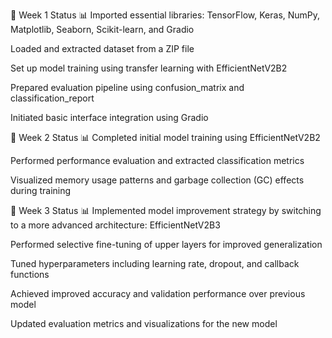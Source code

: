 📅 Week 1 Status 📊
Imported essential libraries: TensorFlow, Keras, NumPy, Matplotlib, Seaborn, Scikit-learn, and Gradio

Loaded and extracted dataset from a ZIP file

Set up model training using transfer learning with EfficientNetV2B2

Prepared evaluation pipeline using confusion_matrix and classification_report

Initiated basic interface integration using Gradio

📅 Week 2 Status 📊
Completed initial model training using EfficientNetV2B2

Performed performance evaluation and extracted classification metrics

Visualized memory usage patterns and garbage collection (GC) effects during training

📅 Week 3 Status 📊
Implemented model improvement strategy by switching to a more advanced architecture: EfficientNetV2B3

Performed selective fine-tuning of upper layers for improved generalization

Tuned hyperparameters including learning rate, dropout, and callback functions

Achieved improved accuracy and validation performance over previous model

Updated evaluation metrics and visualizations for the new model


